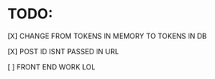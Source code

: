 # TODO:

[X] CHANGE FROM TOKENS IN MEMORY TO TOKENS IN DB

[X] POST ID ISNT PASSED IN URL

[ ] FRONT END WORK LOL

